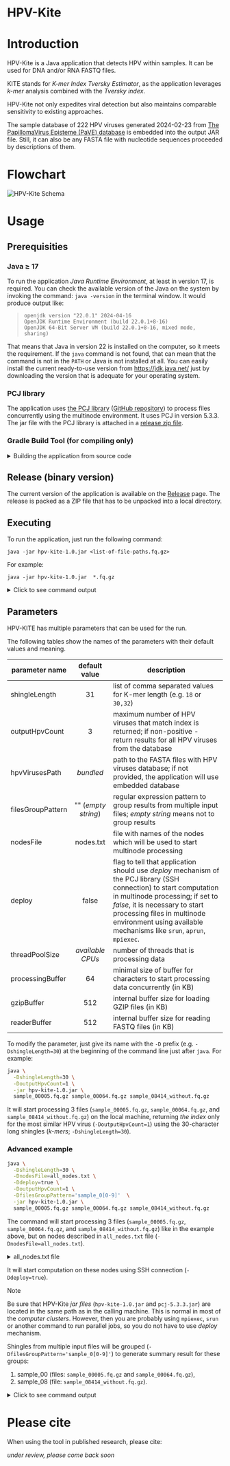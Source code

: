 HPV-Kite
========

# Introduction

HPV-Kite is a Java application that detects HPV within samples. It can be used for DNA and/or RNA FASTQ files.

KITE stands for _K-mer Index Tversky Estimator_, as the application leverages _k-mer_ analysis combined with the
_Tversky index_.

HPV-Kite not only expedites viral detection but also maintains comparable sensitivity to existing approaches.

The sample database of 222 HPV viruses generated 2024-02-23 from
[The PapillomaVirus Episteme (PaVE) database](https://pave.niaid.nih.gov/)
is embedded into the output JAR file.
Still, it can also be any FASTA file with nucleotide sequences proceeded by descriptions of them.

# Flowchart

![HPV-Kite Schema](https://github.com/hpdcj/HPV-KITE/assets/567976/f96c66b9-1bbf-4a25-8fb8-3936b7450b04)

# Usage

## Prerequisities

### Java $\geq$ 17

To run the application _Java Runtime Environment_, at least in version 17, is required.
You can check the available version of the Java on the system by invoking the command: `java -version` in the terminal
window.
It would produce output like:

> ```
> openjdk version "22.0.1" 2024-04-16
> OpenJDK Runtime Environment (build 22.0.1+8-16)
> OpenJDK 64-Bit Server VM (build 22.0.1+8-16, mixed mode, sharing)
> ```

That means that Java in version 22 is installed on the computer, so it meets the requirement.
If the `java` command is not found, that can mean that the command is not in the `PATH` or Java is not installed at all.
You can easily install the current ready-to-use version from https://jdk.java.net/ just by downloading the version that
is adequate for your operating system.

### PCJ library

The application uses [the PCJ library](https://pcj.icm.edu.pl) ([GitHub repository](https://github.com/hpdcj/PCJ))
to process files concurrently using the multinode environment. It uses PCJ in version 5.3.3.
The jar file with the PCJ library is attached
in a [release zip file](https://github.com/hpdcj/HPV-KITE/releases/latest).

### Gradle Build Tool (for compiling only)

<details>
<summary>Building the application from source code</summary>

The Gradle build system is used to manage dependencies and build software. It is possible to build the application from
the source code, by calling:
<code>./gradlew assemble</code> or <code>gradlew.bat assemble</code>.

Other useful Gradle tasks: `createDependenciesJar`, `createFatJar`.
</details>

## Release (binary version)

The current version of the application is available on the [Release](https://github.com/hpdcj/HPV-KITE/releases/latest)
page.
The release is packed as a ZIP file that has to be unpacked into a local directory.

## Executing

To run the application, just run the following command:

`java -jar hpv-kite-1.0.jar <list-of-file-paths.fq.gz>`

For example:

`java -jar hpv-kite-1.0.jar  *.fq.gz`

<details><summary>Click to see command output</summary>
It would produce output like:

> ```
> maj 22, 2024 12:33:40 PM org.pcj.internal.InternalPCJ start
> INFO: PCJ version 5.3.3-831a4fa (2023-10-10T14:35:07.064+0200)
> maj 22, 2024 12:33:41 PM org.pcj.internal.InternalPCJ start
> INFO: Starting pl.edu.icm.heap.kite.PcjMain with 1 thread (on 1 node)...
> [2024-05-22 12:33:41,806] shingleLength = 31
> [2024-05-22 12:33:41,807] gzipBuffer = 512
> [2024-05-22 12:33:41,807] readerBuffer = 512
> [2024-05-22 12:33:41,808] processingBuffer = 64
> [2024-05-22 12:33:41,809] threadPoolSize = 8
> [2024-05-22 12:33:41,809] outputHpvCount = 3
> [2024-05-22 12:33:41,810] hpvVirusesPath = <bundled>
> [2024-05-22 12:33:41,813] Files to process (3): [sample_00005.fq.gz, sample_00064.fq.gz, sample_08414_without.fq.gz]
> [2024-05-22 12:33:41,813] filesGroupPattern = <none>
> [2024-05-22 12:33:41,814] Reading HPV viruses file by all threads... takes 0,894718
> [2024-05-22 12:33:42,697] Loaded 222 HPV viruses: [HPV69REF, HPV82REF, HPV71REF, HPV126REF, HPV160REF, HPV85REF, HPV83REF, HPV84REF, HPV86REF, HPV91REF, HPV89REF, HPV74REF, HPV92REF, HPV87REF, HPV43REF, HPV81REF, HPV95REF, HPV94REF, HPV90REF, HPV93REF, HPV96REF, HPV62REF, HPV67REF, HPV58REF, HPV103REF, HPV68REF, HPV97REF, HPV101REF, HPV106REF, HPV102REF, HPV107REF, HPV88REF, HPV110REF, HPV111REF, HPV109REF, HPV112REF, HPV116REF, HPV115REF, HPV108REF, HPV98REF, HPV99REF, HPV100REF, HPV104REF, HPV105REF, HPV113REF, HPV125REF, HPV150REF, HPV151REF, HPV114REF, HPV117REF, HPV118REF, HPV119REF, HPV120REF, HPV121REF, HPV122REF, HPV123REF, HPV124REF, HPV149REF, HPV130REF, HPV131REF, HPV132REF, HPV133REF, HPV134REF, HPV148REF, HPV128REF, HPV129REF, HPV159REF, HPV174REF, HPV179REF, HPV184REF, HPV127REF, HPV135REF, HPV136REF, HPV137REF, HPV138REF, HPV139REF, HPV140REF, HPV141REF, HPV142REF, HPV143REF, HPV144REF, HPV145REF, HPV146REF, HPV147REF, HPV31REF, HPV152REF, HPV155REF, HPV153REF, HPV154REF, HPV166REF, HPV169REF, HPV164REF, HPV163REF, HPV162REF, HPV161REF, HPV170REF, HPV156REF, HPV165REF, HPV16REF, HPV175REF, HPV180REF, HPV78REF, HPV168REF, HPV167REF, HPV171REF, HPV172REF, HPV173REF, HPV178REF, HPV199REF, HPV197REF, HPV200REF, HPV201REF, HPV202REF, HPV204REF, HPV176REF, HPV177REF, HPV181REF, HPV182REF, HPV183REF, HPV185REF, HPV186REF, HPV187REF, HPV188REF, HPV189REF, HPV190REF, HPV191REF, HPV192REF, HPV193REF, HPV194REF, HPV195REF, HPV196REF, HPV157REF, HPV205REF, HPV158REF, HPV209REF, HPV33REF, HPV8REF, HPV11REF, HPV5REF, HPV47REF, HPV39REF, HPV51REF, HPV42REF, HPV224REF, HPV211REF, HPV212REF, HPV213REF, HPV214REF, HPV215REF, HPV216REF, HPV223REF, HPV225REF, HPV226REF, HPV203REF, HPV219REF, HPV220REF, HPV221REF, HPV222REF, HPV210REF, HPV227REF, HPV207REF, HPV208REF, HPV229REF, HPV228REF, HPV70REF, HPV20REF, HPV21REF, HPV22REF, HPV23REF, HPV24REF, HPV28REF, HPV29REF, HPV36REF, HPV37REF, HPV38REF, HPV44REF, HPV48REF, HPV50REF, HPV60REF, HPV61REF, HPV66REF, HPV54REF, HPV206REF, HPV1REF, HPV6REF, HPV18REF, HPV2REF, HPV57REF, HPV41REF, HPV13REF, HPV4REF, HPV63REF, HPV65REF, HPV3REF, HPV7REF, HPV9REF, HPV10REF, HPV12REF, HPV14REF, HPV15REF, HPV17REF, HPV19REF, HPV25REF, HPV26REF, HPV27REF, HPV30REF, HPV32REF, HPV34REF, HPV35REF, HPV40REF, HPV45REF, HPV49REF, HPV52REF, HPV53REF, HPV56REF, HPV59REF, HPV72REF, HPV73REF, HPV75REF, HPV76REF, HPV77REF, HPV80REF]
> <... processing ...>
> [2024-05-22 12:33:44,699] Total time: 2,897480500
> maj 22, 2024 12:33:44 PM org.pcj.internal.InternalPCJ start
> INFO: Completed pl.edu.icm.heap.kite.PcjMain with 1 thread (on 1 node) after 0h 0m 2s 959ms.
> ```

</details>

## Parameters

HPV-KITE has multiple parameters that can be used for the run.

The following tables show the names of the parameters with their default values and meaning.

| parameter name    |    default value    | description                                                                                                                                                                                                                                                                                     |
|-------------------|:-------------------:|-------------------------------------------------------------------------------------------------------------------------------------------------------------------------------------------------------------------------------------------------------------------------------------------------|
| shingleLength     |         31          | list of comma separated values for K-mer length (e.g. `18` or `30,32`)                                                                                                                                                                                                                          |
| outputHpvCount    |          3          | maximum number of HPV viruses that match index is returned; if non-positive - return results for all HPV viruses from the database                                                                                                                                                              |
| hpvVirusesPath    |      _bundled_      | path to the FASTA files with HPV viruses database; if not provided, the application will use embedded database                                                                                                                                                                                  |
| filesGroupPattern | "" (_empty string_) | regular expression pattern to group results from multiple input files; _empty string_ means not to group results                                                                                                                                                                                |
| nodesFile         |      nodes.txt      | file with names of the nodes which will be used to start multinode processing                                                                                                                                                                                                                   |
| deploy            |        false        | flag to tell that application should use _deploy_ mechanism of the PCJ library (SSH connection) to start computation in multinode processing; if set to _false_, it is necessary to start processing files in multinode environment using available mechanisms like `srun`, `aprun`, `mpiexec`. |                             
| threadPoolSize    |  _available CPUs_   | number of threads that is processing data                                                                                                                                                                                                                                                       |
| processingBuffer  |         64          | minimal size of buffer for characters to start processing data concurrently (in KB)                                                                                                                                                                                                             |
| gzipBuffer        |         512         | internal buffer size for loading GZIP files (in KB)                                                                                                                                                                                                                                             |                 
| readerBuffer      |         512         | internal buffer size for reading FASTQ files (in KB)                                                                                                                                                                                                                                            |                    

To modify the parameter, just give its name with the `-D` prefix (e.g. `-DshingleLength=30`) at the beginning of the
command line just after `java`.
For example:

```bash
java \
  -DshingleLength=30 \
  -DoutputHpvCount=1 \
  -jar hpv-kite-1.0.jar \
  sample_00005.fq.gz sample_00064.fq.gz sample_08414_without.fq.gz
```

It will start processing 3 files (`sample_00005.fq.gz`, `sample_00064.fq.gz`, and `sample_08414_without.fq.gz`) on the
local machine, returning _the index_ only for the most similar HPV virus (`-DoutputHpvCount=1`) using the 30-character
long shingles (_k-mers_; `-DshingleLength=30`).

### Advanced example

```bash
java \
  -DshingleLength=30 \
  -DnodesFile=all_nodes.txt \
  -Ddeploy=true \
  -DoutputHpvCount=1 \
  -DfilesGroupPattern='sample_0[0-9]'  \
  -jar hpv-kite-1.0.jar \
  sample_00005.fq.gz sample_00064.fq.gz sample_08414_without.fq.gz
```

The command will start processing 3 files (`sample_00005.fq.gz`, `sample_00064.fq.gz`, and `sample_08414_without.fq.gz`)
like in the example above, but on nodes described in `all_nodes.txt` file (`-DnodesFile=all_nodes.txt`).

<details><summary>all_nodes.txt file</summary>

The `all_nodes.txt` file should have the hostname of each node in a separate line, e.g.:

```
wn8001
wn8002
wn8003
```

</details>

It will start computation on these nodes using SSH connection (`-Ddeploy=true`).

> [!NOTE]
> Be sure that HPV-Kite _jar files_ (`hpv-kite-1.0.jar` and `pcj-5.3.3.jar`) are located in the same path as in the
> calling machine.
> This is normal in most of the _computer clusters_.
> However, then you are probably using `mpiexec`, `srun` or another command to run parallel jobs, so you do not have
> to use _deploy_ mechanism.

Shingles from multiple input files will be grouped (`-DfilesGroupPattern='sample_0[0-9]'`) to generate summary result
for these groups:

1. sample_00 (files: `sample_00005.fq.gz` and `sample_00064.fq.gz`),
2. sample_08 (file: `sample_08414_without.fq.gz`).

<details><summary>Click to see command output</summary>
The command would produce the following information in a header:

> ```
> maj 22, 2024 1:23:56 PM org.pcj.internal.InternalPCJ start
> INFO: PCJ version 5.3.3-831a4fa (2023-10-10T14:35:07.064+0200)
> maj 22, 2024 1:23:57 PM org.pcj.internal.InternalPCJ start
> INFO: Starting pl.edu.icm.heap.kite.PcjMain with 1 thread (on 1 node)...
> [2024-05-22 13:23:57,657] shingleLength = 30
> [2024-05-22 13:23:57,657] gzipBuffer = 512
> [2024-05-22 13:23:57,657] readerBuffer = 512
> [2024-05-22 13:23:57,658] processingBuffer = 64
> [2024-05-22 13:23:57,658] threadPoolSize = 8
> [2024-05-22 13:23:57,659] outputHpvCount = 1
> [2024-05-22 13:23:57,659] hpvVirusesPath = <bundled>
> [2024-05-22 13:23:57,661] Files to process (3): [sample_00005.fq.gz, sample_00064.fq.gz, sample_08414_without.fq.gz]
> [2024-05-22 13:23:57,662] filesGroupPattern = sample_0[0-9]
> [2024-05-22 13:23:57,668] File groups (2): [sample_00, sample_08]
> <... further processing ...>
> ```

</details>

# Please cite

When using the tool in published research, please cite:

_under review, please come back soon_
